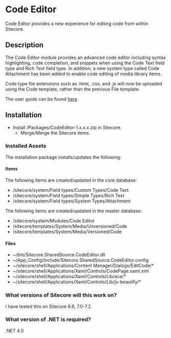 # Code Editor

Code Editor provides a new experience for editing code from within Sitecore.

## Description

The Code Editor module provides an advanced code editor including syntax 
highlighting, code completion, and snippets when using the Code Text field 
type and Rich Text field type. In addition, a new system type called 
Code Attachment has been added to enable code editing of media library items.

Code type file extensions such as .html, .css, and .js will now be uploaded using
the Code template, rather than the previous File template.

The user guide can be found [here](http://michaellwest.gitbooks.io/sitecore-code-editor/).

## Installation

- Install /Packages/CodeEditor-1.x.x.x.zip in Sitecore.
	- Merge/Merge the Sitecore items.

### Installed Assets

The installation package installs/updates the following:

#### Items

The following items are created/updated in the core database:
 
* /sitecore/system/Field types/Custom Types/Code Text
* /sitecore/system/Field types/Simple Types/Rich Text
* /sitecore/system/Field types/System Types/Attachment

The following items are created/updated in the master database:

* /sitecore/system/Modules/Code Editor
* /sitecore/templates/System/Media/Unversioned/Code
* /sitecore/templates/System/Media/Versioned/Code

#### Files

* ~/bin/Sitecore.SharedSource.CodeEditor.dll
* ~/App_Config/Include/Sitecore.SharedSource.CodeEditor.config
* ~/sitecore/shell/Applications/Content Manager/Dialogs/EditCode/*
* ~/sitecore/shell/Applications/Xaml/Controls/CodePage.xaml.xml
* ~/sitecore/shell/Applications/Xaml/Controls/Lib/ace/*
* ~/sitecore/shell/Applications/Xaml/Controls/Lib/js-beautify/*
 
### What versions of Sitecore will this work on?

I have tested this on Sitecore 6.6, 7.0-7.2.

### What version of .NET is required?

.NET 4.0
